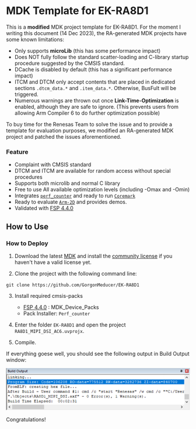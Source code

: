 # MDK Template for EK-RA8D1

This is a **modified** MDK project template for EK-RA8D1. For the moment I writing this document (14 Dec 2023), the RA-generated MDK projects have some known limitations:

- Only supports **microLib** (this has some performance impact)
- Does NOT fully follow the standard scatter-loading and C-library startup procedure suggested by the CMSIS standard.
- DCache is disabled by default (this has a significant performance impact)
- ITCM and DTCM only accept contents that are placed in dedicated sections `.dtcm_data.*` and `.item_data.*`. Otherwise, BusFult will be triggered. 
- Numerous warnings are thrown out once **Link-Time-Optimization** is enabled, although they are safe to ignore. (This prevents users from allowing Arm Compiler 6 to do further optimization possible)



To buy time for the Renesas Team to solve the issue and to provide a template for evaluation purposes, we modified an RA-generated MDK project and patched the issues aforementioned.

### Feature

- Complaint with CMSIS standard
- DTCM and ITCM are available for random access without special procedures
- Supports both microlib and normal C library
- Free to use All available optimization levels (including -Omax and -Omin)
- Integrates [`perf_counter`](https://github.com/GorgonMeducer/perf_counter) and ready to run [`Coremark`](https://github.com/eembc/coremark)
- Ready to evaluate [`Arm-2D`](https://github.com/ARM-software/Arm-2D) and provides demos.
- Validated with [FSP 4.4.0](https://github.com/renesas/fsp/releases/tag/v4.4.0)



## How to Use

### How to Deploy

1. Download the latest [MDK](https://www.keil.com/download/product/) and install the [community license](https://www.keil.com/pr/article/1299.htm) if you haven't have a valid license yet. 

2. Clone the project with the following command line:

```shell
git clone https://github.com/GorgonMeducer/EK-RA8D1
```

3. Install required cmsis-packs
   - [FSP 4.4.0](https://github.com/renesas/fsp/releases/tag/v4.4.0) : MDK_Device_Packs
   - Pack Installer: `Perf_counter`

4. Enter the folder `EK-RA8D1` and open the project `RA8D1_MIPI_DSI_AC6.uvprojx`.

5. Compile.

If everything goese well, you should see the following output in Build Output window:

![BuildOutput](./document/picture/build_output.png) 

Congratulations!







